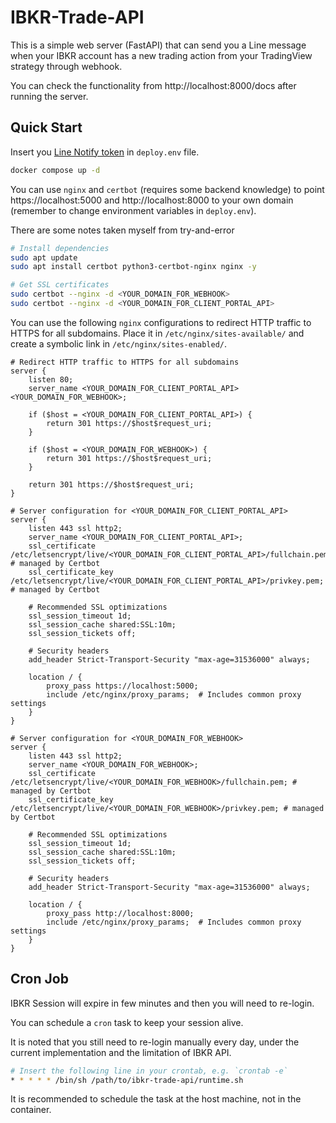 # IBKR-Trade-API

This is a simple web server (FastAPI) that can send you a Line message when your IBKR account has a new trading action from your TradingView strategy through webhook.


You can check the functionality from http://localhost:8000/docs after running the server.

## Quick Start

Insert you [Line Notify token](https://notify-bot.line.me/) in `deploy.env` file.

```bash
docker compose up -d
```

You can use `nginx` and `certbot` (requires some backend knowledge) to point https://localhost:5000 and http://localhost:8000 to your own domain (remember to change environment variables in `deploy.env`).

There are some notes taken myself from try-and-error

```bash
# Install dependencies
sudo apt update
sudo apt install certbot python3-certbot-nginx nginx -y

# Get SSL certificates
sudo certbot --nginx -d <YOUR_DOMAIN_FOR_WEBHOOK>
sudo certbot --nginx -d <YOUR_DOMAIN_FOR_CLIENT_PORTAL_API>
```

You can use the following `nginx` configurations to redirect HTTP traffic to HTTPS for all subdomains.
Place it in `/etc/nginx/sites-available/` and create a symbolic link in `/etc/nginx/sites-enabled/`.

```nginx
# Redirect HTTP traffic to HTTPS for all subdomains
server {
    listen 80;
    server_name <YOUR_DOMAIN_FOR_CLIENT_PORTAL_API> <YOUR_DOMAIN_FOR_WEBHOOK>;

    if ($host = <YOUR_DOMAIN_FOR_CLIENT_PORTAL_API>) {
        return 301 https://$host$request_uri;
    }

    if ($host = <YOUR_DOMAIN_FOR_WEBHOOK>) {
        return 301 https://$host$request_uri;
    }
    
    return 301 https://$host$request_uri;
}

# Server configuration for <YOUR_DOMAIN_FOR_CLIENT_PORTAL_API>
server {
    listen 443 ssl http2;
    server_name <YOUR_DOMAIN_FOR_CLIENT_PORTAL_API>;
    ssl_certificate /etc/letsencrypt/live/<YOUR_DOMAIN_FOR_CLIENT_PORTAL_API>/fullchain.pem; # managed by Certbot
    ssl_certificate_key /etc/letsencrypt/live/<YOUR_DOMAIN_FOR_CLIENT_PORTAL_API>/privkey.pem; # managed by Certbot

    # Recommended SSL optimizations
    ssl_session_timeout 1d;
    ssl_session_cache shared:SSL:10m;
    ssl_session_tickets off;

    # Security headers
    add_header Strict-Transport-Security "max-age=31536000" always;

    location / {
        proxy_pass https://localhost:5000;
        include /etc/nginx/proxy_params;  # Includes common proxy settings
    }
}

# Server configuration for <YOUR_DOMAIN_FOR_WEBHOOK>
server {
    listen 443 ssl http2;
    server_name <YOUR_DOMAIN_FOR_WEBHOOK>;
    ssl_certificate /etc/letsencrypt/live/<YOUR_DOMAIN_FOR_WEBHOOK>/fullchain.pem; # managed by Certbot
    ssl_certificate_key /etc/letsencrypt/live/<YOUR_DOMAIN_FOR_WEBHOOK>/privkey.pem; # managed by Certbot

    # Recommended SSL optimizations
    ssl_session_timeout 1d;
    ssl_session_cache shared:SSL:10m;
    ssl_session_tickets off;

    # Security headers
    add_header Strict-Transport-Security "max-age=31536000" always;

    location / {
        proxy_pass http://localhost:8000;
        include /etc/nginx/proxy_params;  # Includes common proxy settings
    }
}
```

## Cron Job

IBKR Session will expire in few minutes and then you will need to re-login. 

You can schedule a  `cron` task to keep your session alive. 

It is noted that you still need to re-login manually every day, under the current implementation and the limitation of IBKR API.

```bash
# Insert the following line in your crontab, e.g. `crontab -e`
* * * * * /bin/sh /path/to/ibkr-trade-api/runtime.sh

```

It is recommended to schedule the task at the host machine, not in the container.